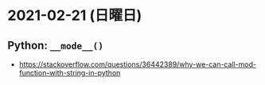 # 2021-02-21 (日曜日)

## Python: `__mode__()`

- https://stackoverflow.com/questions/36442389/why-we-can-call-mod-function-with-string-in-python